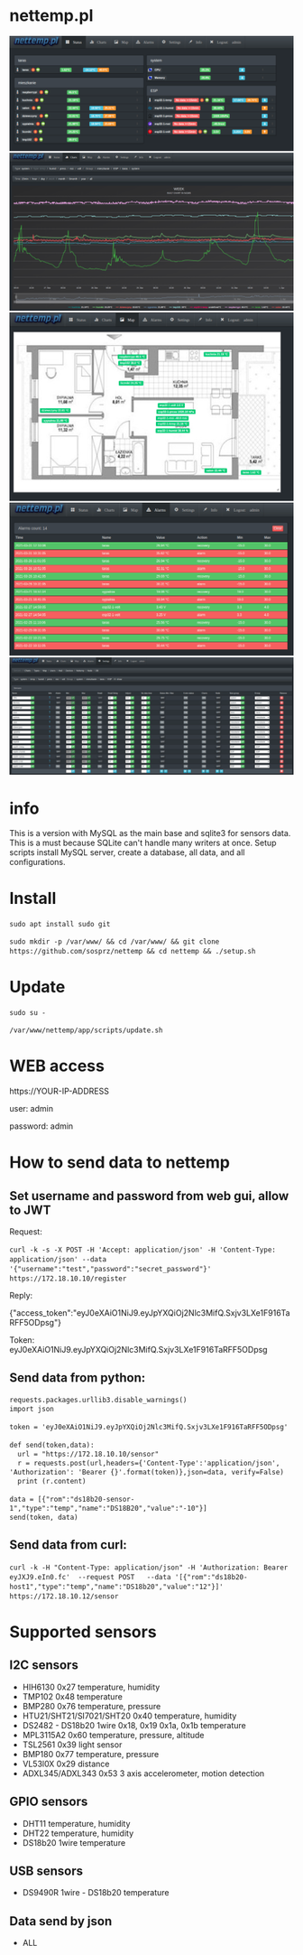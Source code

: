 # nettemp.pl

![nettemp status](https://github.com/sosprz/nettemp/raw/nettemp5/img/nettemp-status.png)
![nettemp charts](https://github.com/sosprz/nettemp/raw/nettemp5/img/nettemp-charts.png)
![nettemp status](https://github.com/sosprz/nettemp/raw/nettemp5/img/nettemp-map.png)
![nettemp status](https://github.com/sosprz/nettemp/raw/nettemp5/img/nettemp-alarms.png)
![nettemp status](https://github.com/sosprz/nettemp/raw/nettemp5/img/nettemp-settings.png)

# info

This is a version with MySQL as the main base and sqlite3 for sensors data. This is a must because SQLite can't handle many writers at once. Setup scripts install MySQL server, create a database, all data, and all configurations.

# Install

```sudo apt install sudo git```

```sudo mkdir -p /var/www/ && cd /var/www/ && git clone https://github.com/sosprz/nettemp && cd nettemp && ./setup.sh```

# Update

```sudo su -```

```/var/www/nettemp/app/scripts/update.sh```


# WEB access 
https://YOUR-IP-ADDRESS

user: admin

password: admin

# How to send data to nettemp

## Set username and password from web gui, allow to JWT

Request:

```curl -k -s -X POST -H 'Accept: application/json' -H 'Content-Type: application/json' --data '{"username":"test","password":"secret_password"}' https://172.18.10.10/register```

Reply:

{"access_token":"eyJ0eXAiO1NiJ9.eyJpYXQiOj2Nlc3MifQ.Sxjv3LXe1F916TaRFF5ODpsg"}

Token: 
eyJ0eXAiO1NiJ9.eyJpYXQiOj2Nlc3MifQ.Sxjv3LXe1F916TaRFF5ODpsg


## Send data from python:
```import requests
requests.packages.urllib3.disable_warnings() 
import json

token = 'eyJ0eXAiO1NiJ9.eyJpYXQiOj2Nlc3MifQ.Sxjv3LXe1F916TaRFF5ODpsg'

def send(token,data):
  url = "https://172.18.10.10/sensor"
  r = requests.post(url,headers={'Content-Type':'application/json', 'Authorization': 'Bearer {}'.format(token)},json=data, verify=False)
  print (r.content)

data = [{"rom":"ds18b20-sensor-1","type":"temp","name":"DS18B20","value":"-10"}]
send(token, data)
```

## Send data from curl:
```curl -k -H "Content-Type: application/json" -H 'Authorization: Bearer eyJXJ9.eIn0.fc'  --request POST   --data '[{"rom":"ds18b20-host1","type":"temp","name":"DS18b20","value":"12"}]' https://172.18.10.12/sensor```

# Supported sensors

## I2C sensors
* HIH6130 0x27 temperature, humidity
* TMP102 0x48 temperature
* BMP280 0x76 temperature, pressure
* HTU21/SHT21/SI7021/SHT20 0x40 temperature, humidity
* DS2482 - DS18b20 1wire  0x18, 0x19 0x1a, 0x1b temperature
* MPL3115A2 0x60 temperature, pressure, altitude
* TSL2561 0x39 light sensor
* BMP180 0x77 temperature, pressure
* VL53l0X 0x29 distance
* ADXL345/ADXL343 0x53 3 axis accelerometer, motion detection 

## GPIO sensors
* DHT11 temperature, humidity
* DHT22 temperature, humidity
* DS18b20 1wire temperature

## USB sensors
* DS9490R 1wire - DS18b20 temperature

## Data send by json
* ALL

